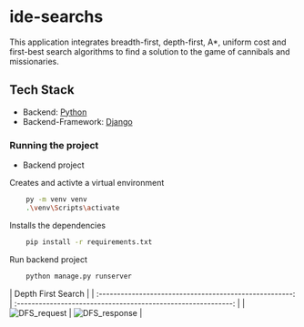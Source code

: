 # ide-searchs
This application integrates breadth-first, depth-first, A*, uniform cost and first-best search algorithms to find a solution to the game of cannibals and missionaries.

## Tech Stack
- Backend: [Python](https://www.python.org/)
- Backend-Framework: [Django](https://docs.djangoproject.com/en/4.1/)


### Running the project

- Backend project

Creates and activte a virtual environment 
```bash
    py -m venv venv
    .\venv\Scripts\activate
```

Installs the dependencies 
```bash
    pip install -r requirements.txt
```

Run backend project
```bash
    python manage.py runserver
```

|                                      Depth First Search                                              |
| :-----------------------------------------------------: | :-----------------------------------------------------------: |
| ![DFS_request](./images/DFS_request.png?raw=true) | ![DFS_response](./images/DFS_response.png?raw=true) |